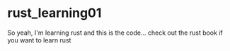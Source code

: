 # rust_learning01

So yeah, I'm learning rust and this is the code... check out the rust book if you want to learn rust

